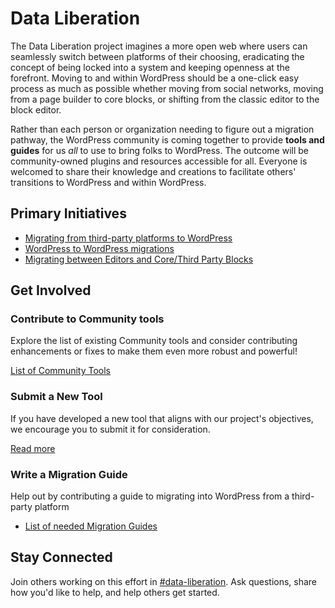 # Data Liberation

The Data Liberation project imagines a more open web where users can seamlessly switch between platforms of their choosing, eradicating the concept of being locked into a system and keeping openness at the forefront. Moving to and within WordPress should be a one-click easy process as much as possible whether moving from social networks, moving from a page builder to core blocks, or shifting from the classic editor to the block editor. 

Rather than each person or organization needing to figure out a migration pathway, the WordPress community is coming together to provide **tools and guides** for us *all* to use to bring folks to WordPress. The outcome will be community-owned plugins and resources accessible for all. Everyone is welcomed to share their knowledge and creations to facilitate others' transitions to WordPress and within WordPress. 

## Primary Initiatives

* [Migrating from third-party platforms to WordPress](https://github.com/WordPress/data-liberation/issues/60)
* [WordPress to WordPress migrations](https://github.com/WordPress/data-liberation/issues/73)
* [Migrating between Editors and Core/Third Party Blocks](https://github.com/WordPress/data-liberation/issues/59)


## Get Involved

### Contribute to Community tools

Explore the list of existing Community tools and consider contributing enhancements or fixes to make them even more robust and powerful!

[List of Community Tools](https://github.com/WordPress/move-to-wp/tree/trunk/tools)


### Submit a New Tool

If you have developed a new tool that aligns with our project's objectives, we encourage you to submit it for consideration.

[Read more](https://github.com/WordPress/data-liberation/tree/trunk/submit-code)

### Write a Migration Guide

Help out by contributing a guide to migrating into WordPress from a third-party platform

* [List of needed Migration Guides](https://github.com/WordPress/data-liberation/issues/2)

## Stay Connected

Join others working on this effort in [#data-liberation](https://wordpress.slack.com/archives/C069AKUBPHB). Ask questions, share how you'd like to help, and help others get started.

